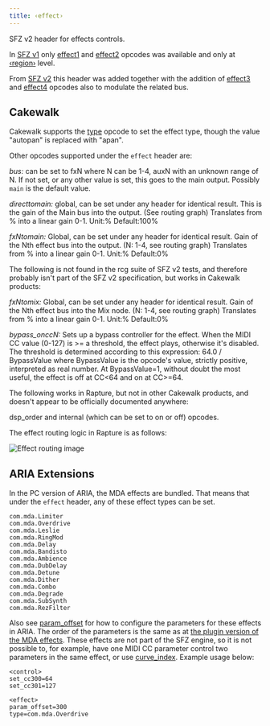 ```yaml
---
title: ‹effect›
---
```

SFZ v2 header for effects controls.

In [SFZ v1] only [effect1] and [effect2] opcodes was available
and only at [‹region›] level.

From [SFZ v2] this header was added together with the addition of
[effect3] and [effect4] opcodes also to modulate the related bus.
	
## Cakewalk

Cakewalk supports the [type](/opcodes/type) opcode to set the effect
type, though the value "autopan" is replaced with "apan".

Other opcodes supported under the `effect` header are:

*bus:* can be set to fxN where N can be 1-4, auxN with an unknown range
of N. If not set, or any other value is set, this goes to the main
output. Possibly `main` is the default value.

*directtomain:* global, can be set under any <effect> header for identical
result. This is the gain of the Main bus into the output. (See routing graph)
Translates from % into a linear gain 0-1.
Unit:% Default:100%

*fxNtomain:* Global, can be set under any <effect> header for identical result.
Gain of the Nth effect bus into the output. (N: 1-4, see routing graph)
Translates from % into a linear gain 0-1.
Unit:% Default:0%

The following is not found in the rcg suite of SFZ v2 tests, and therefore
probably isn't part of the SFZ v2 specification, but works in Cakewalk
products:

*fxNtomix:* Global, can be set under any <effect> header for identical result.
Gain of the Nth effect bus into the Mix node. (N: 1-4, see routing graph)
Translates from % into a linear gain 0-1.
Unit:% Default:0%
	
*bypass_onccN:* Sets up a bypass controller for the effect. When the MIDI CC
value (0-127) is >= a threshold, the effect plays, otherwise it's disabled.
The threshold is determined according to this expression: 64.0 / BypassValue
where BypassValue is the opcode's value, strictly positive, interpreted as
real number. At BypassValue=1, without doubt the most useful, the effect is
off at CC<64 and on at CC>=64.

The following works in Rapture, but not in other Cakewalk products, and
doesn't appear to be officially documented anywhere:

dsp_order and internal (which can be set to on or off) opcodes.

The effect routing logic in Rapture is as follows:

<img src="{{ '/assets/img/effect/routing.svg' | relative_path }}"
	class="img-fluid" alt="Effect routing image">

## ARIA Extensions

In the PC version of ARIA, the MDA effects are bundled. That means
that under the `effect` header, any of these effect types can be set.

```
com.mda.Limiter
com.mda.Overdrive
com.mda.Leslie
com.mda.RingMod
com.mda.Delay
com.mda.Bandisto
com.mda.Ambience
com.mda.DubDelay
com.mda.Detune
com.mda.Dither
com.mda.Combo
com.mda.Degrade
com.mda.SubSynth
com.mda.RezFilter
```

Also see [param_offset] for how to
configure the parameters for these effects in ARIA.
The order of the parameters is the same as at [the plugin version of the MDA effects].
These effects are not part of the SFZ engine, so it is not possible to, for
example, have one MIDI CC parameter control two parameters in the same effect,
or use [curve_index]. Example usage below:

```
<control>
set_cc300=64
set_cc301=127

<effect>
param_offset=300
type=com.mda.Overdrive
```

[SFZ v1]:       /misc/sfz1
[SFZ v2]:       /misc/sfz2
[effect1]:      /opcodes/effect1
[effect2]:      /opcodes/effect2
[effect3]:      /opcodes/effect3
[effect4]:      /opcodes/effect4
[‹region›]:     /headers/region
[curve_index]:  /headers/curve
[param_offset]: /opcodes/param_offset
[the plugin version of the MDA effects]: http://mda.smartelectronix.com/
